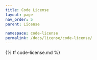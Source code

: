 ```yaml
---
title: Code License
layout: page
nav_order: 5
parent: License

namespace: code-license
permalink: /docs/license/code-license/
---
```

{% tf code-license.md %}